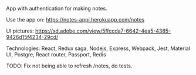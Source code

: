 App with authentication for making notes.

Use the app on: https://notes-appi.herokuapp.com/notes

UI pictures: https://xd.adobe.com/view/5ffccda7-6642-4ea5-4385-9426d15f4234-29cd/

Technologies: React, Redux saga, Nodejs, Express, Webpack, Jest, Material UI, Postgre, React router, Passport, Redis

TODO: Fix not being able to refresh /notes, do tests.
